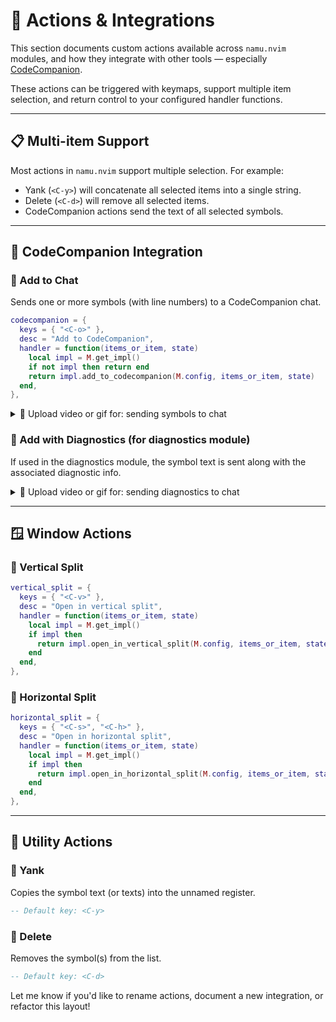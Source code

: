 # 🧩 Actions & Integrations

This section documents custom actions available across `namu.nvim` modules, and how they integrate with other tools — especially [CodeCompanion](https://github.com/codecompanion/codecompanion.nvim).

These actions can be triggered with keymaps, support multiple item selection, and return control to your configured handler functions.

---

## 📋 Multi-item Support

Most actions in `namu.nvim` support multiple selection. For example:
- Yank (`<C-y>`) will concatenate all selected items into a single string.
- Delete (`<C-d>`) will remove all selected items.
- CodeCompanion actions send the text of all selected symbols.

---

## 💬 CodeCompanion Integration

### 🔹 Add to Chat

Sends one or more symbols (with line numbers) to a CodeCompanion chat.

```lua
codecompanion = {
  keys = { "<C-o>" },
  desc = "Add to CodeCompanion",
  handler = function(items_or_item, state)
    local impl = M.get_impl()
    if not impl then return end
    return impl.add_to_codecompanion(M.config, items_or_item, state)
  end,
},
```

<details>
<summary>🎥 Upload video or gif for: sending symbols to chat</summary>
<!-- Drop media here -->
</details>

### 🔹 Add with Diagnostics (for diagnostics module)

If used in the diagnostics module, the symbol text is sent along with the associated diagnostic info.

<details>
<summary>🎥 Upload video or gif for: sending diagnostics to chat</summary>
<!-- Drop media here -->
</details>

---

## 🪟 Window Actions

### 🔸 Vertical Split

```lua
vertical_split = {
  keys = { "<C-v>" },
  desc = "Open in vertical split",
  handler = function(items_or_item, state)
    local impl = M.get_impl()
    if impl then
      return impl.open_in_vertical_split(M.config, items_or_item, state)
    end
  end,
},
```

### 🔸 Horizontal Split

```lua
horizontal_split = {
  keys = { "<C-s>", "<C-h>" },
  desc = "Open in horizontal split",
  handler = function(items_or_item, state)
    local impl = M.get_impl()
    if impl then
      return impl.open_in_horizontal_split(M.config, items_or_item, state)
    end
  end,
},
```

---

## 📝 Utility Actions

### 🔸 Yank

Copies the symbol text (or texts) into the unnamed register.
```lua
-- Default key: <C-y>
```

### 🔸 Delete

Removes the symbol(s) from the list.
```lua
-- Default key: <C-d>
```

Let me know if you'd like to rename actions, document a new integration, or refactor this layout!

